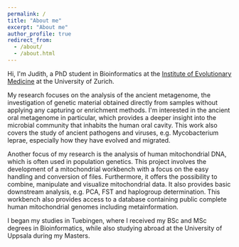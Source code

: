 ```yaml
---
permalink: /
title: "About me"
excerpt: "About me"
author_profile: true
redirect_from: 
  - /about/
  - /about.html
---
```



Hi, I'm Judith, a PhD student in Bioinformatics at the [Institute of Evolutionary Medicine](http://www.iem.uzh.ch/en/research/researchgroups/ancientbiomoleculargroup.html) 
at the University of Zurich. 

My research focuses on the analysis of the ancient metagenome, the investigation of genetic material obtained directly 
from samples without applying any capturing or enrichment methods. I'm interested in the ancient oral metagenome in 
particular, which provides a deeper insight into the microbial community that inhabits the human oral cavity. This 
work also covers the study of ancient pathogens and viruses, e.g. Mycobacterium leprae, especially how they have evolved and migrated.
  
Another focus of my research is the analysis of human mitochondrial DNA, which is often used in population genetics. 
This project involves the development of a mitochondrial workbench with a focus on the easy handling and conversion of files. 
Furthermore, it offers the possibility to combine, manipulate and visualize mitochondrial data. It also provides basic 
downstream analysis, e.g. PCA, FST and haplogroup determination. This workbench also provides access to a database containing
public complete human mitochondrial genomes including metainformation.

I began my studies in Tuebingen, where I received my BSc and MSc degrees in Bioinformatics, while also studying abroad 
at the University of Uppsala during my Masters. 